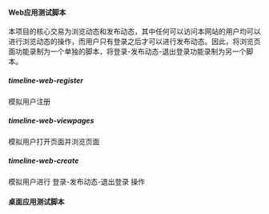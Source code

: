 #### Web应用测试脚本

本项目的核心交易为浏览动态和发布动态，其中任何可以访问本网站的用户均可以进行浏览动态的操作，而用户只有登录之后才可以进行发布动态。因此，将浏览页面功能录制为一个单独的脚本，将登录-发布动态-退出登录功能录制为另一个脚本。

##### timeline-web-register

模拟用户注册

##### timeline-web-viewpages

模拟用户打开页面并浏览页面

##### timeline-web-create

模拟用户进行   登录-发布动态-退出登录   操作



#### 桌面应用测试脚本

